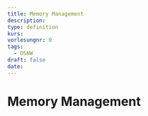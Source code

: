 ```yaml
---
title: Memory Management
description: 
type: definition
kurs: 
vorlesungnr: 0
tags:
  - OSNW
draft: false
date:
---
```

# Memory Management
